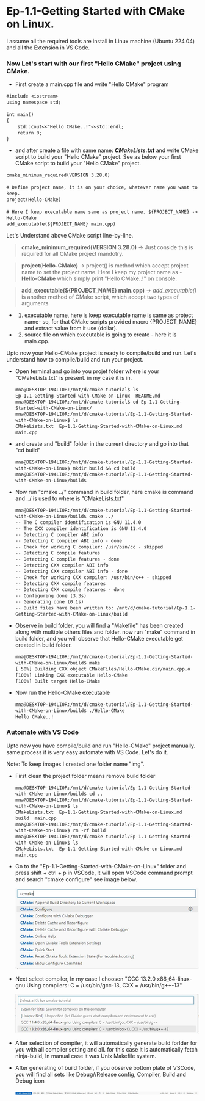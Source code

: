 # Ep-1.1-Getting Started with CMake on Linux.

I assume all the required tools are install in Linux machine (Ubuntu 224.04) and all the Extension in VS Code.
### Now Let's start with our first "Hello CMake" project using CMake.

* First create a main.cpp file and write "Hello CMake" program
~~~
#include <iostream>
using namespace std;

int main()
{
    std::cout<<"Hello CMake..!"<<std::endl;
    return 0;
}
~~~
* and after create a file with same name: ***CMakeLists.txt*** and write CMake script to build your "Hello CMake" project. See as below your first CMake script to build your "Hello CMake" project.
~~~
cmake_minimum_required(VERSION 3.28.0)

# Define project name, it is on your choice, whatever name you want to keep.
project(Hello-CMake)

# Here I keep executable name same as project name. ${PROJECT_NAME} -> Hello-CMake
add_executable(${PROJECT_NAME} main.cpp)
~~~
Let's Understand above CMake script line-by-line.
> **cmake_minimum_required(VERSION 3.28.0)** -> Just conside this is required for all CMake project mandotry.

>**project(Hello-CMake)** -> project() is method which accept project name to set the project name. Here I keep my project name as - **Hello-CMake** which simply print "Hello CMake..!" on console.

> **add_executable(${PROJECT_NAME} main.cpp)** -> *add_executable()* is another method of CMake script, which accept two types of arguments 
* 1) executable name, here is keep executable name is same as project name- so, for that CMake scripts provided macro {PROJECT_NAME} and extract value from it use (dollar).
* 2) source file on which executable is going to create - here it is main.cpp.

Upto now your Hello-CMake project is ready to compile/build and run. Let's understand how to compile/build and run your project.

* Open terminal and go into you projet folder where is your "CMakeLists.txt" is present. in my case it is in.
  ~~~
  mna@DESKTOP-194LI0R:/mnt/d/cmake-tutorial$ ls
  Ep-1.1-Getting-Started-with-CMake-on-Linux  README.md
  mna@DESKTOP-194LI0R:/mnt/d/cmake-tutorial$ cd Ep-1.1-Getting-Started-with-CMake-on-Linux/
  mna@DESKTOP-194LI0R:/mnt/d/cmake-tutorial/Ep-1.1-Getting-Started-with-CMake-on-Linux$ ls
  CMakeLists.txt  Ep-1.1-Getting-Started-with-CMake-on-Linux.md  main.cpp
  ~~~
* and create and "build" folder in the current directory and go into that "cd build"
  ~~~
  mna@DESKTOP-194LI0R:/mnt/d/cmake-tutorial/Ep-1.1-Getting-Started-with-CMake-on-Linux$ mkdir build && cd build
  mna@DESKTOP-194LI0R:/mnt/d/cmake-tutorial/Ep-1.1-Getting-Started-with-CMake-on-Linux/build$ 
  ~~~
* Now run "cmake ../" command in build folder, here cmake is command and ../ is used to where is "CMakeLists.txt"
  ~~~
  mna@DESKTOP-194LI0R:/mnt/d/cmake-tutorial/Ep-1.1-Getting-Started-with-CMake-on-Linux/build$ cmake ../
  -- The C compiler identification is GNU 11.4.0
  -- The CXX compiler identification is GNU 11.4.0
  -- Detecting C compiler ABI info
  -- Detecting C compiler ABI info - done
  -- Check for working C compiler: /usr/bin/cc - skipped
  -- Detecting C compile features
  -- Detecting C compile features - done
  -- Detecting CXX compiler ABI info
  -- Detecting CXX compiler ABI info - done
  -- Check for working CXX compiler: /usr/bin/c++ - skipped
  -- Detecting CXX compile features
  -- Detecting CXX compile features - done
  -- Configuring done (3.3s)
  -- Generating done (0.1s)
  -- Build files have been written to: /mnt/d/cmake-tutorial/Ep-1.1-Getting-Started-with-CMake-on-Linux/build
  ~~~
* Observe in build folder, you will find a "Makefile" has been created along with multiple others files and folder. now run "make" command in build folder, and you will observe that Hello-CMake executable get created in build folder.
  ~~~
  mna@DESKTOP-194LI0R:/mnt/d/cmake-tutorial/Ep-1.1-Getting-Started-with-CMake-on-Linux/build$ make
  [ 50%] Building CXX object CMakeFiles/Hello-CMake.dir/main.cpp.o
  [100%] Linking CXX executable Hello-CMake
  [100%] Built target Hello-CMake
  ~~~
* Now run the Hello-CMake executable
  ~~~
  mna@DESKTOP-194LI0R:/mnt/d/cmake-tutorial/Ep-1.1-Getting-Started-with-CMake-on-Linux/build$ ./Hello-CMake 
  Hello CMake..!
  ~~~

### Automate with VS Code
Upto now you have compile/build and run "Hello-CMake" project manually. same process it is very easy automate with VS Code. Let's do it.

Note: To keep images I created one folder name "img".

* First clean the project folder means remove build folder 
  ~~~
  mna@DESKTOP-194LI0R:/mnt/d/cmake-tutorial/Ep-1.1-Getting-Started-with-CMake-on-Linux/build$ cd ..
  mna@DESKTOP-194LI0R:/mnt/d/cmake-tutorial/Ep-1.1-Getting-Started-with-CMake-on-Linux$ ls
  CMakeLists.txt  Ep-1.1-Getting-Started-with-CMake-on-Linux.md  build  main.cpp
  mna@DESKTOP-194LI0R:/mnt/d/cmake-tutorial/Ep-1.1-Getting-Started-with-CMake-on-Linux$ rm -rf build
  mna@DESKTOP-194LI0R:/mnt/d/cmake-tutorial/Ep-1.1-Getting-Started-with-CMake-on-Linux$ ls
  CMakeLists.txt  Ep-1.1-Getting-Started-with-CMake-on-Linux.md  main.cpp
  ~~~

* Go to the "Ep-1.1-Getting-Started-with-CMake-on-Linux" folder and press shift + ctrl + p in VSCode, it will open VSCode command prompt and search "cmake configure" see image below.
  
  ![cmake:configure](img/cmake-configure.jpg)

* Next select compiler, In my case I choosen "GCC 13.2.0 x86_64-linux-gnu Using compilers: C = /usr/bin/gcc-13, CXX = /usr/bin/g++-13"
  
  ![Compiler Selection](img/compiler-selection.jpg)

* After selection of compiler, it will automatically generate build forlder for you with all compiler setting and all. for this case it is automatically fetch ninja-build, In manual case it was Unix Makefile system.
* After generating of build folder, if you observe bottom plate of VSCode, you will find all sets like Debug//Release config, Compiler, Build and Debug icon

  ![VSCode bottom plate](img/vscode-bottom-plate.jpg)  